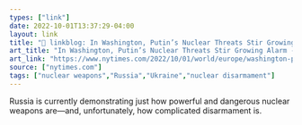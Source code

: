 ```yaml
---
types: ["link"]
date: 2022-10-01T13:37:29-04:00
layout: link
title: "🔗 linkblog: In Washington, Putin’s Nuclear Threats Stir Growing Alarm - The New York Times'"
art_title: "In Washington, Putin’s Nuclear Threats Stir Growing Alarm - The New York Times"
art_link: "https://www.nytimes.com/2022/10/01/world/europe/washington-putin-nuclear-threats.html"
source: ["nytimes.com"]
tags: ["nuclear weapons","Russia","Ukraine","nuclear disarmament"]
---
```

Russia is currently demonstrating just how powerful and dangerous nuclear weapons are—and, unfortunately, how complicated disarmament is.
 
